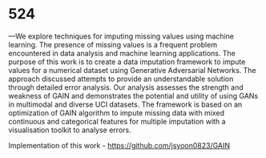 # 524

—We explore techniques for imputing missing values
using machine learning. The presence of missing values is a
frequent problem encountered in data analysis and machine
learning applications. The purpose of this work is to create a data
imputation framework to impute values for a numerical dataset
using Generative Adversarial Networks. The approach discussed
attempts to provide an understandable solution through detailed
error analysis. Our analysis assesses the strength and weakness
of GAIN and demonstrates the potential and utility of using
GANs in multimodal and diverse UCI datasets. The framework
is based on an optimization of GAIN algorithm to impute missing
data with mixed continuous and categorical features for multiple
imputation with a visualisation toolkit to analyse errors.

Implementation of this work - https://github.com/jsyoon0823/GAIN

